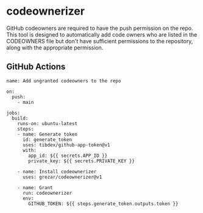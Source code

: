 # codeownerizer
GitHub codeowners are required to have the push permission on the repo.
This tool is designed to automatically add code owners who are listed in the
CODEOWNERS file but don't have sufficient permissions to the repository, along
with the appropriate permission.

## GitHub Actions
```
name: Add ungranted codeowners to the repo

on:
  push:
    - main

jobs:
  build:
    runs-on: ubuntu-latest
    steps:
    - name: Generate token
      id: generate_token
      uses: tibdex/github-app-token@v1
      with:
        app_id: ${{ secrets.APP_ID }}
        private_key: ${{ secrets.PRIVATE_KEY }}

    - name: Install codeownerizer
      uses: grezar/codeownerizer@v1

    - name: Grant
      run: codeownerizer
      env:
        GITHUB_TOKEN: ${{ steps.generate_token.outputs.token }}
```
